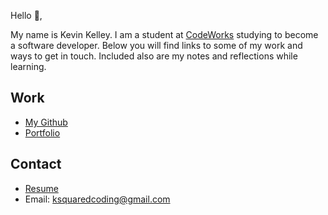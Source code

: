 Hello 👋, 

My name is Kevin Kelley. I am a student at [CodeWorks](https://boisecodeworks.com) studying to become a software developer. Below you will find links to some of my work and ways to get in touch. Included also are my notes and reflections while learning. 

## Work

  + [My Github](https://github.com/ksquaredcoding)
  + [Portfolio](https://ksquaredcoding.github.io/)

## Contact

  + [Resume](https://ksquaredcoding.github.io/resume)
  + Email: ksquaredcoding@gmail.com
  
